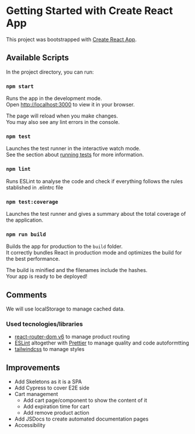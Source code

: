 # Getting Started with Create React App

This project was bootstrapped with [Create React App](https://github.com/facebook/create-react-app).

## Available Scripts

In the project directory, you can run:

### `npm start`

Runs the app in the development mode.\
Open [http://localhost:3000](http://localhost:3000) to view it in your browser.

The page will reload when you make changes.\
You may also see any lint errors in the console.

### `npm test`

Launches the test runner in the interactive watch mode.\
See the section about [running tests](https://facebook.github.io/create-react-app/docs/running-tests) for more information.

### `npm lint`

Runs ESLint to analyse the code and check if everything follows the rules stablished in .elintrc file

### `npm test:coverage`

Launches the test runner and gives a summary about the total coverage of the application.

### `npm run build`

Builds the app for production to the `build` folder.\
It correctly bundles React in production mode and optimizes the build for the best performance.

The build is minified and the filenames include the hashes.\
Your app is ready to be deployed!

## Comments

We will use localStorage to manage cached data.

### Used tecnologies/libraries

- [react-router-dom v6](https://reactrouter.com/en/main) to manage product routing
- [ESLint](https://eslint.org/) altogether with [Prettier](https://prettier.io/) to manage quality and code autoformtting
- [tailwindcss](https://tailwindcss.com/docs) to manage styles

## Improvements

- Add Skeletons as it is a SPA
- Add Cypress to cover E2E side
- Cart management
  - Add cart page/component to show the content of it
  - Add expiration time for cart
  - Add remove product action
- Add JSDocs to create automated documentation pages
- Accessibility
